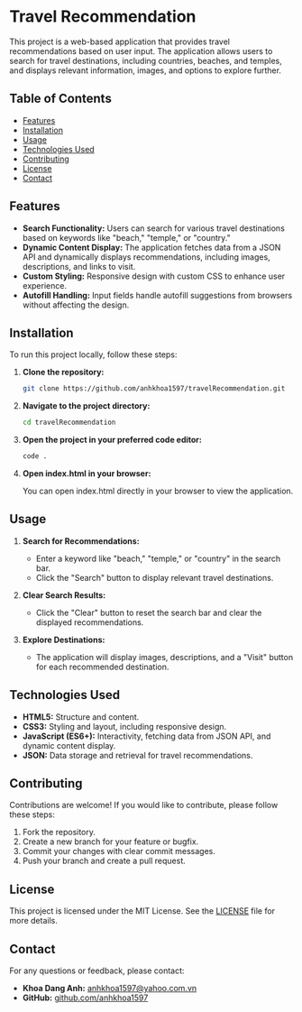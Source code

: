 # Travel Recommendation

This project is a web-based application that provides travel recommendations based on user input. The application allows users to search for travel destinations, including countries, beaches, and temples, and displays relevant information, images, and options to explore further.

## Table of Contents

- [Features](#features)
- [Installation](#installation)
- [Usage](#usage)
- [Technologies Used](#technologies-used)
- [Contributing](#contributing)
- [License](#license)
- [Contact](#contact)

## Features

- **Search Functionality:** Users can search for various travel destinations based on keywords like "beach," "temple," or "country."
- **Dynamic Content Display:** The application fetches data from a JSON API and dynamically displays recommendations, including images, descriptions, and links to visit.
- **Custom Styling:** Responsive design with custom CSS to enhance user experience.
- **Autofill Handling:** Input fields handle autofill suggestions from browsers without affecting the design.

## Installation

To run this project locally, follow these steps:

1. **Clone the repository:**

   ```bash
   git clone https://github.com/anhkhoa1597/travelRecommendation.git

2. **Navigate to the project directory:**

   ```bash
   cd travelRecommendation

3. **Open the project in your preferred code editor:**

   ```bash
   code .

4. **Open index.html in your browser:**

   You can open index.html directly in your browser to view the application.

## Usage

1. **Search for Recommendations:**
   - Enter a keyword like "beach," "temple," or "country" in the search bar.
   - Click the "Search" button to display relevant travel destinations.

2. **Clear Search Results:**
   - Click the "Clear" button to reset the search bar and clear the displayed recommendations.

3. **Explore Destinations:**
   - The application will display images, descriptions, and a "Visit" button for each recommended destination.

## Technologies Used

- **HTML5:** Structure and content.
- **CSS3:** Styling and layout, including responsive design.
- **JavaScript (ES6+):** Interactivity, fetching data from JSON API, and dynamic content display.
- **JSON:** Data storage and retrieval for travel recommendations.

## Contributing

Contributions are welcome! If you would like to contribute, please follow these steps:

1. Fork the repository.
2. Create a new branch for your feature or bugfix.
3. Commit your changes with clear commit messages.
4. Push your branch and create a pull request.

## License

This project is licensed under the MIT License. See the [LICENSE](LICENSE) file for more details.

## Contact

For any questions or feedback, please contact:

- **Khoa Dang Anh:** [anhkhoa1597@yahoo.com.vn](mailto:anhkhoa1597@yahoo.com.vn)
- **GitHub:** [github.com/anhkhoa1597](https://github.com/anhkhoa1597)

   
